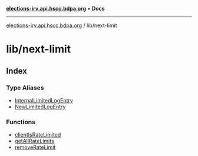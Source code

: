 [**elections-irv.api.hscc.bdpa.org**](../../README.md) • **Docs**

***

[elections-irv.api.hscc.bdpa.org](../../README.md) / lib/next-limit

# lib/next-limit

## Index

### Type Aliases

- [InternalLimitedLogEntry](type-aliases/InternalLimitedLogEntry.md)
- [NewLimitedLogEntry](type-aliases/NewLimitedLogEntry.md)

### Functions

- [clientIsRateLimited](functions/clientIsRateLimited.md)
- [getAllRateLimits](functions/getAllRateLimits.md)
- [removeRateLimit](functions/removeRateLimit.md)
